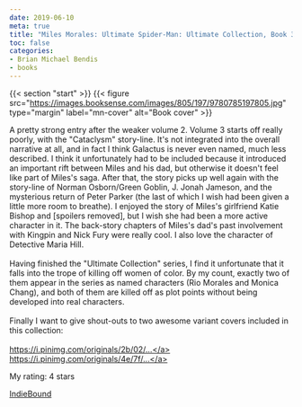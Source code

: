 ```yaml
---
date: 2019-06-10
meta: true
title: "Miles Morales: Ultimate Spider-Man: Ultimate Collection, Book 3"
toc: false
categories:
- Brian Michael Bendis
- books
---
```


{{< section "start" >}}
{{< figure src="https://images.booksense.com/images/805/197/9780785197805.jpg" type="margin" label="mn-cover" alt="Book cover" >}}

A pretty strong entry after the weaker volume 2. Volume 3 starts off really poorly, with the "Cataclysm" story-line. It's not integrated into the overall narrative at all, and in fact I think Galactus is never even named, much less described. I think it unfortunately had to be included because it introduced an important rift between Miles and his dad, but otherwise it doesn't feel like part of Miles's saga. After that, the story picks up well again with the story-line of Norman Osborn/Green Goblin, J. Jonah Jameson, and the mysterious return of Peter Parker (the last of which I wish had been given a little more room to breathe). I enjoyed the story of Miles's girlfriend Katie Bishop and [spoilers removed], but I wish she had been a more active character in it. The back-story chapters of Miles's dad's past involvement with Kingpin and Nick Fury were really cool. I also love the character of Detective Maria Hill.<br /><br />Having finished the "Ultimate Collection" series, I find it unfortunate that it falls into the trope of killing off women of color. By my count, exactly two of them appear in the series as named characters (Rio Morales and Monica Chang), and both of them are killed off as plot points without being developed into real characters.<br /><br />Finally I want to give shout-outs to two awesome variant covers included in this collection:<br /><br /><a target="_blank" href="https://i.pinimg.com/originals/2b/02/e8/2b02e8cd93130907edacb545e1816113.jpg" rel="nofollow noopener">https://i.pinimg.com/originals/2b/02/...</a><br /><a target="_blank" href="https://i.pinimg.com/originals/4e/7f/72/4e7f72da2062592effc17d98c89d6f9f.jpg" rel="nofollow noopener">https://i.pinimg.com/originals/4e/7f/...</a>

My rating: 4 stars  

[IndieBound](https://www.indiebound.org/book/9780785197805)
